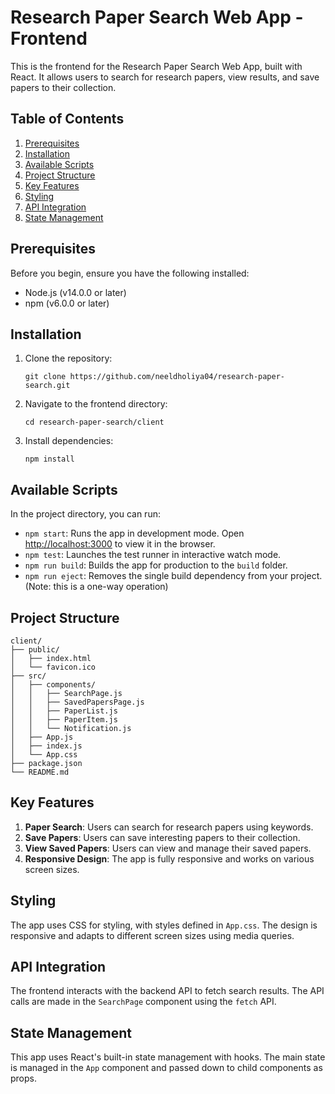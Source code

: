 # Research Paper Search Web App - Frontend

This is the frontend for the Research Paper Search Web App, built with React. It allows users to search for research papers, view results, and save papers to their collection.

## Table of Contents

1. [Prerequisites](#prerequisites)
2. [Installation](#installation)
3. [Available Scripts](#available-scripts)
4. [Project Structure](#project-structure)
5. [Key Features](#key-features)
6. [Styling](#styling)
7. [API Integration](#api-integration)
8. [State Management](#state-management)

## Prerequisites

Before you begin, ensure you have the following installed:
- Node.js (v14.0.0 or later)
- npm (v6.0.0 or later)

## Installation

1. Clone the repository:
   ```
   git clone https://github.com/neeldholiya04/research-paper-search.git
   ```

2. Navigate to the frontend directory:
   ```
   cd research-paper-search/client
   ```

3. Install dependencies:
   ```
   npm install
   ```

## Available Scripts

In the project directory, you can run:

- `npm start`: Runs the app in development mode. Open [http://localhost:3000](http://localhost:3000) to view it in the browser.
- `npm test`: Launches the test runner in interactive watch mode.
- `npm run build`: Builds the app for production to the `build` folder.
- `npm run eject`: Removes the single build dependency from your project. (Note: this is a one-way operation)

## Project Structure

```
client/
├── public/
│   ├── index.html
│   └── favicon.ico
├── src/
│   ├── components/
│   │   ├── SearchPage.js
│   │   ├── SavedPapersPage.js
│   │   ├── PaperList.js
│   │   ├── PaperItem.js
│   │   └── Notification.js
│   ├── App.js
│   ├── index.js
│   └── App.css
├── package.json
└── README.md
```

## Key Features

1. **Paper Search**: Users can search for research papers using keywords.
2. **Save Papers**: Users can save interesting papers to their collection.
3. **View Saved Papers**: Users can view and manage their saved papers.
4. **Responsive Design**: The app is fully responsive and works on various screen sizes.

## Styling

The app uses CSS for styling, with styles defined in `App.css`. The design is responsive and adapts to different screen sizes using media queries.

## API Integration

The frontend interacts with the backend API to fetch search results. The API calls are made in the `SearchPage` component using the `fetch` API.

## State Management

This app uses React's built-in state management with hooks. The main state is managed in the `App` component and passed down to child components as props.
